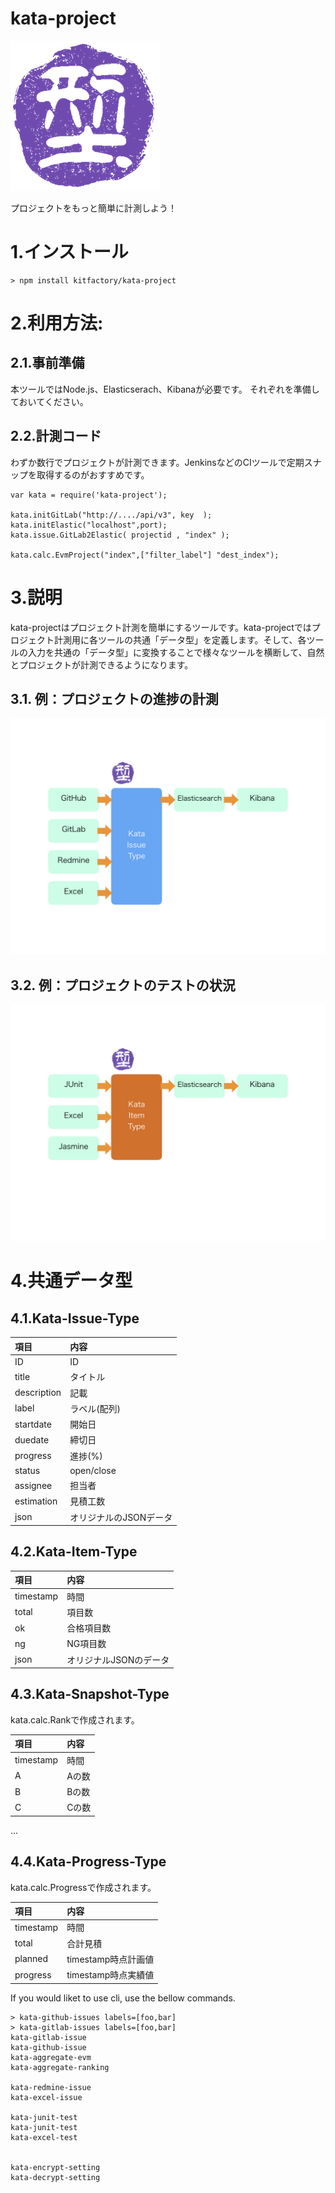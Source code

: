 # kata-project

![kata.png](./kata.png)

プロジェクトをもっと簡単に計測しよう！

# 1.インストール

```
> npm install kitfactory/kata-project

```

# 2.利用方法:

## 2.1.事前準備

本ツールではNode.js、Elasticserach、Kibanaが必要です。
それぞれを準備しておいてください。

## 2.2.計測コード

わずか数行でプロジェクトが計測できます。JenkinsなどのCIツールで定期スナップを取得するのがおすすめです。

```
var kata = require('kata-project');

kata.initGitLab("http://..../api/v3", key  );
kata.initElastic("localhost",port);
kata.issue.GitLab2Elastic( projectid , "index" );

kata.calc.EvmProject("index",["filter_label"] "dest_index");

```



# 3.説明

kata-projectはプロジェクト計測を簡単にするツールです。kata-projectではプロジェクト計測用に各ツールの共通「データ型」を定義します。そして、各ツールの入力を共通の「データ型」に変換することで様々なツールを横断して、自然とプロジェクトが計測できるようになります。

## 3.1. 例：プロジェクトの進捗の計測


![kata-tool](./kata-tool.001.png)



## 3.2. 例：プロジェクトのテストの状況

![kata-tool](./kata-tool.002.png)


# 4.共通データ型

## 4.1.Kata-Issue-Type

|項目|内容|
|:--|:--|
|ID|ID|
|title|タイトル|
|description|記載|
|label|ラベル(配列)|
|startdate|開始日|
|duedate|締切日|
|progress|進捗(%)|
|status|open/close|
|assignee|担当者|
|estimation|見積工数|
|json|オリジナルのJSONデータ|

## 4.2.Kata-Item-Type

|項目|内容|
|:--|:--|
|timestamp|時間|
|total|項目数|
|ok|合格項目数|
|ng|NG項目数|
|json|オリジナルJSONのデータ|


## 4.3.Kata-Snapshot-Type

kata.calc.Rankで作成されます。

|項目|内容|
|:--|:--|
|timestamp|時間|
|A|Aの数|
|B|Bの数|
|C|Cの数|
...

## 4.4.Kata-Progress-Type

kata.calc.Progressで作成されます。

|項目|内容|
|:--|:--|
|timestamp|時間|
|total|合計見積|
|planned|timestamp時点計画値|
|progress|timestamp時点実績値|



If you would liket to use cli, use the bellow commands.

```
> kata-github-issues labels=[foo,bar] 
> kata-gitlab-issues labels=[foo,bar]
kata-gitlab-issue
kata-github-issue
kata-aggregate-evm
kata-aggregate-ranking

kata-redmine-issue
kata-excel-issue

kata-junit-test
kata-junit-test
kata-excel-test


kata-encrypt-setting
kata-decrypt-setting
```



